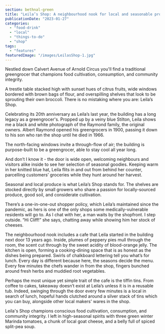 ```yaml
---
section: bethnal-green
title: "Leila’s Shop: A neighbourhood nook for local and seasonable produce"
publicationDate: "2023-01-27"
categories: 
  - "food-drink"
  - "local"
  - "things-to-do"
  - "shop"
tags: 
  - "features"
featuredImage: "/images/LeilasShop-1.jpg"
---
```


Nestled down Calvert Avenue of Arnold Circus you'll find a traditional greengrocer that champions food cultivation, consumption, and community integrity.

A trestle table stacked high with sunset hues of citrus fruits, wide windows bordered with brown bags of flour, and overspilling shelves that look to be sprouting their own broccoli. There is no mistaking where you are: Leila’s Shop.

Celebrating its 20th anniversary as Leila’s last year, the building has a long legacy as a greengrocer's. Propped up by a veiny blue Stilton, Leila shows me a black and white photograph of the Raymond family, the original owners. Albert Raymond opened his greengrocers in 1900, passing it down to his son who ran the shop until he died in 1966. 

The north-facing windows invite a through-flow of air; the building is purpose-built to be a greengrocer, able to stay cool all year long. 

And don’t I know it - the door is wide open, welcoming neighbours and visitors alike inside to see her selection of seasonal goodies. Keeping warm in her knitted blue hat, Leila flits in and out from behind her counter, parcelling customers’ groceries while they hunt around her harvest.

Seasonal and local produce is what Leila’s Shop stands for. The shelves are stocked directly by small growers who share a passion for locally-sourced produce, good soil, and considerate cultivation. 

There’s a one-in-one-out shopper policy, which Leila’s maintained since the pandemic, as hers is one of the only shops some medically-vulnerable residents will go to. As I chat with her, a man waits by the shopfront. I step outside. “Hi Cliff!” she says, chatting away while showing him her stock of cheeses.

The neighbourhood nook includes a cafe that Leila started in the building next door 13 years ago. Inside, plumes of peppery pies mull through the room, the scent cut through by the sweet acidity of blood-orange jelly. The kitchen is open, forming a cooking-dining space that is as honest as the dishes being prepared. Swirls of chalkboard lettering tell you what’s for lunch. Every day is different because here, the seasons decide the menu. Every few minutes the chefs wander in from the shop, fingers bunched around fresh herbs and muddied root vegetables.

Perhaps the most unique yet simple trait of the cafe is the tiffin tins. From coffee to cakes, takeaway doesn’t exist at Leila’s unless it is in a reusable tub. Indeed, swinging through the door every few minutes is a local in search of lunch, hopeful hands clutched around a silver stack of tins which you can buy, alongside other local makers' wares in the shop.

Leila's Shop champions conscious food cultivation, consumption, and community integrity. I left in high-seasonal spirits with three green winter Marinda tomatoes, a chunk of local goat cheese, and a belly full of spiced split-pea soup.
